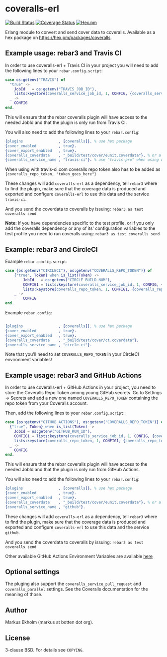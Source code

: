 coveralls-erl
=============
[![Build Status](https://travis-ci.org/markusn/coveralls-erl.png?branch=master)](https://travis-ci.org/markusn/coveralls-erl)
[![Coverage Status](https://coveralls.io/repos/markusn/coveralls-erl/badge.png?branch=master)](https://coveralls.io/r/markusn/coveralls-erl?branch=master)
[![Hex.pm](https://img.shields.io/hexpm/v/coveralls.svg?style=flat)](https://hex.pm/packages/coveralls)

Erlang module to convert and send cover data to coveralls. Available as a hex package on https://hex.pm/packages/coveralls.

## Example usage: rebar3 and Travis CI
In order to use coveralls-erl + Travis CI in your project you will need to add the following lines to your
`rebar.config.script`:

```erlang
case os:getenv("TRAVIS") of
  "true" ->
    JobId   = os:getenv("TRAVIS_JOB_ID"),
    lists:keystore(coveralls_service_job_id, 1, CONFIG, {coveralls_service_job_id, JobId});
  _ ->
    CONFIG
end.
```

This will ensure that the rebar coveralls plugin will have access to the needed JobId and that the plugin is only run from Travis CI.

You will also need to add the following lines to your `rebar.config`:
```erlang
{plugins                , [coveralls]}. % use hex package
{cover_enabled          , true}.
{cover_export_enabled   , true}.
{coveralls_coverdata    , "_build/test/cover/eunit.coverdata"}. % or a string with wildcards or a list of files
{coveralls_service_name , "travis-ci"}. % use "travis-pro" when using with travis-ci.com
```
When using with travis-ci.com coveralls repo token also has to be added as `{coveralls_repo_token, "token_goes_here"}`

These changes will add `coveralls-erl` as a dependency, tell `rebar3` where to find the plugin, make sure that the coverage data is produced and exported and configure `coveralls-erl` to use this data and the service `travis-ci`.

And you send the coverdata to coveralls by issuing: `rebar3 as test coveralls send`

**Note:**
If you have dependencies specific to the test profile, or if you only add the coveralls dependency or any of its' configuration variables to the test profile you need to run coveralls using: `rebar3 as test coveralls send`

## Example: rebar3 and CircleCI
Example `rebar.config.script`:

```erlang
case {os:getenv("CIRCLECI"), os:getenv("COVERALLS_REPO_TOKEN")} of
    {"true", Token} when is_list(Token) ->
        JobId   = os:getenv("CIRCLE_BUILD_NUM"),
        CONFIG1 = lists:keystore(coveralls_service_job_id, 1, CONFIG, {coveralls_service_job_id, JobId}),
        lists:keystore(coveralls_repo_token, 1, CONFIG1, {coveralls_repo_token, Token});
    _ ->
        CONFIG
end.
```

Example `rebar.config`:

```erlang

{plugins                , [coveralls]}. % use hex package
{cover_enabled          , true}.
{cover_export_enabled   , true}.
{coveralls_coverdata    , "_build/test/cover/ct.coverdata"}.
{coveralls_service_name , "circle-ci"}.
```

Note that you'll need to set `COVERALLS_REPO_TOKEN` in your CircleCI environment variables!

## Example usage: rebar3 and GitHub Actions

In order to use coveralls-erl + GitHub Actions in your project, you need to store the Coveralls Repo Token among young GitHub secrets. Go to Settings -> Secrets and add a new one named `COVERALLS_REPO_TOKEN` containing the repo token from your Coveralls account.

Then, add the following lines to your
`rebar.config.script`:

```erlang
case {os:getenv("GITHUB_ACTIONS"), os:getenv("COVERALLS_REPO_TOKEN")} of
  {"true", Token} when is_list(Token) ->
    JobId = os:getenv("GITHUB_RUN_ID"),
    CONFIG1 = lists:keystore(coveralls_service_job_id, 1, CONFIG, {coveralls_service_job_id, JobId}),
    lists:keystore(coveralls_repo_token, 1, CONFIG1, {coveralls_repo_token, Token});
  _ ->
    CONFIG
end.
```

This will ensure that the rebar coveralls plugin will have access to the needed JobId and that the plugin is only run from GitHub Actions.

You will also need to add the following lines to your `rebar.config`:
```erlang
{plugins                , [coveralls]}. % use hex package
{cover_enabled          , true}.
{cover_export_enabled   , true}.
{coveralls_coverdata    , "_build/test/cover/eunit.coverdata"}. % or a string with wildcards or a list of files
{coveralls_service_name , "github"}.
```

These changes will add `coveralls-erl` as a dependency, tell `rebar3` where to find the plugin, make sure that the coverage data is produced and exported and configure `coveralls-erl` to use this data and the service `github`.

And you send the coverdata to coveralls by issuing: `rebar3 as test coveralls send`

Other available GitHub Actions Environment Variables are available [here](https://help.github.com/en/actions/configuring-and-managing-workflows/using-environment-variables)

## Optional settings

The pluging also support the `coveralls_service_pull_request` and `coveralls_parallel` settings.
See the Coveralls documentation for the meaning of those.

## Author
Markus Ekholm (markus at botten dot org).

## License
3-clause BSD. For details see `COPYING`.

